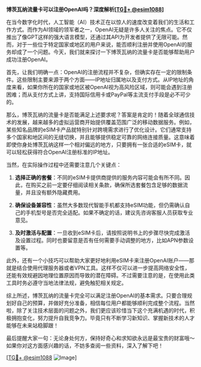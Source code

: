 **博茨瓦纳流量卡可以注册OpenAI吗？深度解析[[TG💪+ @esim1088](https://t.me/s/esim1088)]**

在当今数字化时代，人工智能（AI）技术正在以惊人的速度改变着我们的生活和工作方式。而作为AI领域的领军者之一，OpenAI无疑是许多人关注的焦点。它不仅推出了像GPT这样的强大语言模型，还通过其API为开发者提供了无限可能。然而，对于一些位于特定国家或地区的用户来说，能否顺利注册并使用OpenAI的服务却成了一个问题。今天，我们就来探讨一下博茨瓦纳的流量卡是否能够帮助用户成功注册OpenAI。

首先，让我们明确一点：OpenAI的注册流程并不复杂，但确实存在一定的限制条件。这些限制主要来源于两个方面——IP地址归属地以及支付方式。从IP地址的角度来看，如果你所在的国家或地区被OpenAI视为高风险区域，则可能会遇到注册困难；而从支付方式上讲，支持国际信用卡或PayPal等主流支付手段是必不可少的。

那么，博茨瓦纳的流量卡是否能满足上述要求呢？答案是肯定的！随着全球通信技术的发展，越来越多的虚拟运营商开始提供覆盖范围广泛的移动数据服务。例如，某些知名品牌的eSIM卡产品就特别针对跨境需求进行了优化设计。它们通常支持多个国家和地区间的无缝切换，并且能够提供稳定可靠的网络连接质量。这意味着即使你身处博茨瓦纳这样一个相对偏远的地方，只要拥有一张合适的eSIM卡，就可以轻松获得符合OpenAI注册标准的IP地址。

当然，在实际操作过程中还需要注意几个关键点：

1. **选择正确的套餐**：不同的eSIM卡提供商提供的服务内容可能会有所不同。因此，在购买之前一定要仔细阅读相关条款，确保所选套餐包含足够的数据流量，并且没有额外隐藏费用。
   
2. **确保设备兼容性**：虽然大多数现代智能手机都支持eSIM功能，但仍需确认自己的手机型号是否完全适配。如果不确定的话，建议先咨询客服人员获取专业意见。
   
3. **及时激活与配置**：一旦收到eSIM卡后，请按照说明书上的步骤尽快完成激活及设置过程。同时也要留意是否有任何需要手动调整的地方，比如APN参数设置等。

此外，还有一个小技巧可以帮助大家更好地利用eSIM卡来注册OpenAI账户——那就是结合使用代理服务器或者VPN工具。这样不仅可以进一步提高网络安全性，还能有效规避因地理位置原因而导致的潜在障碍。不过需要注意的是，在使用此类工具时务必遵守当地法律法规，避免触犯相关规定。

综上所述，博茨瓦纳的流量卡完全可以满足注册OpenAI的基本需求。只要合理规划好自己的预算，并做好充分准备，相信每位用户都能够顺利完成整个流程。当然啦，除了关注技术层面的问题之外，我们更应该珍惜当下这个充满机遇的时代，积极拥抱变化，努力提升自我竞争力。毕竟只有不断学习新知识、掌握新技术的人才能够在未来站稳脚跟！

最后提醒大家一句：无论身处何方，保持好奇心和求知欲永远是最宝贵的财富哦～如果你对这方面感兴趣的话，不妨多查阅一些资料，深入了解下吧！

[[TG💪+ @esim1088](https://t.me/s/esim1088) ![Image](https://i.postimg.cc/4NQfJmqS/Snipaste-2025-05-13-00-14-12.png)]
